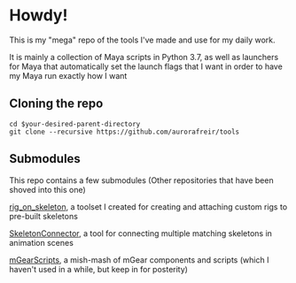 # Howdy!
This is my "mega" repo of the tools I've made and use for my daily work.

It is mainly a collection of Maya scripts in Python 3.7, as well as launchers for Maya that automatically set 
    the launch flags that I want in order to have my Maya run exactly how I want


## Cloning the repo
```
cd $your-desired-parent-directory
git clone --recursive https://github.com/aurorafreir/tools
```


## Submodules
This repo contains a few submodules (Other repositories that have been shoved into this one)

[rig_on_skeleton](https://github.com/aurorafreir/rig_on_skeleton), a toolset I created for creating and attaching 
    custom rigs to pre-built skeletons

[SkeletonConnector](https://github.com/aurorafreir/SkeletonConnector), a tool for connecting multiple matching 
    skeletons in animation scenes

[mGearScripts](https://github.com/aurorafreir/mGearScripts), a mish-mash of mGear components and scripts (which I 
    haven't used in a while, but keep in for posterity)